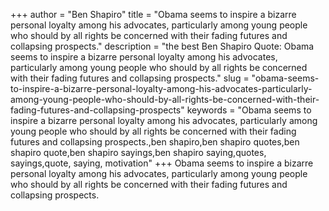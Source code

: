 +++
author = "Ben Shapiro"
title = "Obama seems to inspire a bizarre personal loyalty among his advocates, particularly among young people who should by all rights be concerned with their fading futures and collapsing prospects."
description = "the best Ben Shapiro Quote: Obama seems to inspire a bizarre personal loyalty among his advocates, particularly among young people who should by all rights be concerned with their fading futures and collapsing prospects."
slug = "obama-seems-to-inspire-a-bizarre-personal-loyalty-among-his-advocates-particularly-among-young-people-who-should-by-all-rights-be-concerned-with-their-fading-futures-and-collapsing-prospects"
keywords = "Obama seems to inspire a bizarre personal loyalty among his advocates, particularly among young people who should by all rights be concerned with their fading futures and collapsing prospects.,ben shapiro,ben shapiro quotes,ben shapiro quote,ben shapiro sayings,ben shapiro saying,quotes, sayings,quote, saying, motivation"
+++
Obama seems to inspire a bizarre personal loyalty among his advocates, particularly among young people who should by all rights be concerned with their fading futures and collapsing prospects.
